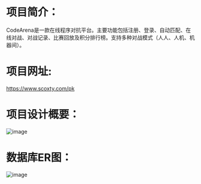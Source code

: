 # 项目简介：
CodeArena是一款在线程序对抗平台。主要功能包括注册、登录、自动匹配、在线对战、对战记录、比赛回放及积分排行榜。支持多种对战模式（人人、人机、机器间）。

# 项目网址:
https://www.scoxty.com/pk

# 项目设计概要：
![image](https://github.com/scoxty/Kob/assets/95528203/9d3c99a6-7119-407e-a487-a34aaf88765a)

# 数据库ER图：
![image](https://github.com/scoxty/Kob/assets/95528203/846f400f-5d4e-43f7-9913-4b18ea13b857)

